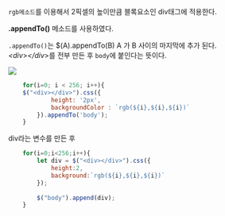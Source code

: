 `rgb메소드`를 이용해서 2픽셀의 높이만큼 블록요소인 div태그에 적용한다.

**.appendTo()** 메소드를 사용하였다.

`.appendTo()`는 $(A).appendTo(B) A 가 B 사이의 마지막에 추가 된다.<br>
*<div*>*</div*>를 전부 만든 후 `body`에 붙인다는 뜻이다.


<img src = "https://user-images.githubusercontent.com/69107255/105827156-fd418f80-6004-11eb-90e5-eda469443fff.png">

```javascript
    for(i=0; i < 256; i++){
    $("<div></div>").css({
            height: '2px',
            backgroundColor : `rgb(${i},${i},${i})`
        }).appendTo('body');
    }
```

div라는 변수를 만든 후 
```javascript
	for(i=0;i<256;i++){
		let div = $("<div></div>").css({
			height:2,
			background:`rgb(${i},${i},${i})`
		});
		
		$("body").append(div);
    }
```